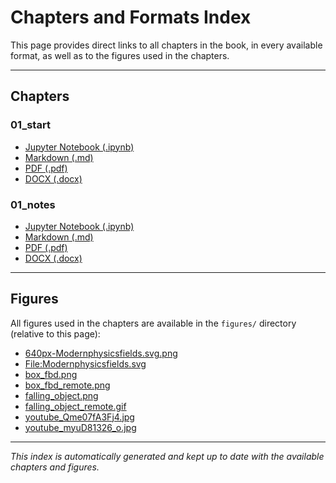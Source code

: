 # Chapters and Formats Index

This page provides direct links to all chapters in the book, in every available format, as well as to the figures used in the chapters.

---

## Chapters

### 01_start
- [Jupyter Notebook (.ipynb)](../notebooks/01_start.ipynb)
- [Markdown (.md)](../chapters/01_start.md)
- [PDF (.pdf)](../chapters/01_start.pdf)
- [DOCX (.docx)](../chapters/01_start.docx)

### 01_notes
- [Jupyter Notebook (.ipynb)](../notebooks/01_notes.ipynb)
- [Markdown (.md)](../chapters/01_notes.md)
- [PDF (.pdf)](../chapters/01_notes.pdf)
- [DOCX (.docx)](../chapters/01_notes.docx)

---

## Figures


All figures used in the chapters are available in the `figures/` directory (relative to this page):

- [640px-Modernphysicsfields.svg.png](figures/640px-Modernphysicsfields.svg.png)
- [File:Modernphysicsfields.svg](figures/File:Modernphysicsfields.svg)
- [box_fbd.png](figures/box_fbd.png)
- [box_fbd_remote.png](figures/box_fbd_remote.png)
- [falling_object.png](figures/falling_object.png)
- [falling_object_remote.gif](figures/falling_object_remote.gif)
- [youtube_Qme07fA3Fj4.jpg](figures/youtube_Qme07fA3Fj4.jpg)
- [youtube_myuD81326_o.jpg](figures/youtube_myuD81326_o.jpg)

---

*This index is automatically generated and kept up to date with the available chapters and figures.*
